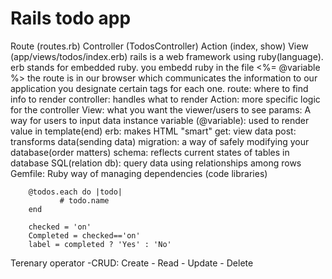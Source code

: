 # Rails todo app 
Route (routes.rb)
Controller (TodosController)
Action (index, show)
View (app/views/todos/index.erb)
rails is a web framework using ruby(language).
erb stands for embedded ruby. 
you embedd ruby in the file <%= @variable %>
the route is in our browser which communicates the information to our application
you designate certain tags for each one.
route: where to find info to render 
controller: handles what to render
Action: more specific logic for the controller
View: what you want the viewer/users to see 
params: A way for users to input data 
instance variable (@variable): used to render value in template(end)
erb: makes HTML "smart"
get: view data 
post: transforms data(sending data)
migration: a way of safely modifying your database(order matters)
schema: reflects current states of tables in database 
SQL(relation db): query data using relationships among rows 
Gemfile: Ruby way of managing dependencies (code libraries)
```
    @todos.each do |todo|
           # todo.name
    end
```
```
    checked = 'on'
    Completed = checked=='on' 
    label = completed ? 'Yes' : 'No'
```
 Terenary operator 
 -CRUD: Create - Read - Update - Delete